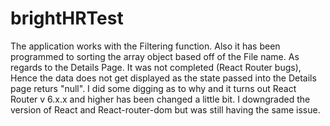 # brightHRTest
The application works with the Filtering function. Also it has been programmed to sorting the array object based off of the File name. As regards to the Details Page. It was not completed (React Router bugs), Hence the data does not get displayed as the state passed into the Details page returs "null". I did some digging as to why and it turns out React Router v 6.x.x and higher has been changed a little bit. I downgraded the version of React and React-router-dom but was still having the same issue.
